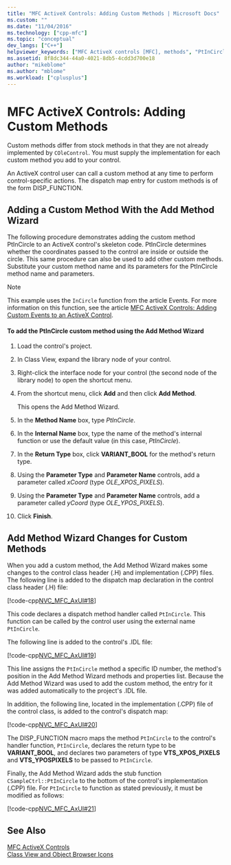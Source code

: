 ```yaml
---
title: "MFC ActiveX Controls: Adding Custom Methods | Microsoft Docs"
ms.custom: ""
ms.date: "11/04/2016"
ms.technology: ["cpp-mfc"]
ms.topic: "conceptual"
dev_langs: ["C++"]
helpviewer_keywords: ["MFC ActiveX controls [MFC], methods", "PtInCircle custom method [MFC]"]
ms.assetid: 8f8dc344-44a0-4021-8db5-4cdd3d700e18
author: "mikeblome"
ms.author: "mblome"
ms.workload: ["cplusplus"]
---
```

# MFC ActiveX Controls: Adding Custom Methods
Custom methods differ from stock methods in that they are not already implemented by `COleControl`. You must supply the implementation for each custom method you add to your control.  
  
 An ActiveX control user can call a custom method at any time to perform control-specific actions. The dispatch map entry for custom methods is of the form DISP_FUNCTION.  
  
##  <a name="_core_adding_a_custom_method_with_classwizard"></a> Adding a Custom Method With the Add Method Wizard  
 The following procedure demonstrates adding the custom method PtInCircle to an ActiveX control's skeleton code. PtInCircle determines whether the coordinates passed to the control are inside or outside the circle. This same procedure can also be used to add other custom methods. Substitute your custom method name and its parameters for the PtInCircle method name and parameters.  
  
> [!NOTE]
>  This example uses the `InCircle` function from the article Events. For more information on this function, see the article [MFC ActiveX Controls: Adding Custom Events to an ActiveX Control](../mfc/mfc-activex-controls-adding-custom-events.md).  
  
#### To add the PtInCircle custom method using the Add Method Wizard  
  
1.  Load the control's project.  
  
2.  In Class View, expand the library node of your control.  
  
3.  Right-click the interface node for your control (the second node of the library node) to open the shortcut menu.  
  
4.  From the shortcut menu, click **Add** and then click **Add Method**.  
  
     This opens the Add Method Wizard.  
  
5.  In the **Method Name** box, type *PtInCircle*.  
  
6.  In the **Internal Name** box, type the name of the method's internal function or use the default value (in this case, *PtInCircle*).  
  
7.  In the **Return Type** box, click **VARIANT_BOOL** for the method's return type.  
  
8.  Using the **Parameter Type** and **Parameter Name** controls, add a parameter called *xCoord* (type *OLE_XPOS_PIXELS*).  
  
9. Using the **Parameter Type** and **Parameter Name** controls, add a parameter called *yCoord* (type *OLE_YPOS_PIXELS*).  
  
10. Click **Finish**.  
  
##  <a name="_core_classwizard_changes_for_custom_methods"></a> Add Method Wizard Changes for Custom Methods  
 When you add a custom method, the Add Method Wizard makes some changes to the control class header (.H) and implementation (.CPP) files. The following line is added to the dispatch map declaration in the control class header (.H) file:  
  
 [!code-cpp[NVC_MFC_AxUI#18](../mfc/codesnippet/cpp/mfc-activex-controls-adding-custom-methods_1.h)]  
  
 This code declares a dispatch method handler called `PtInCircle`. This function can be called by the control user using the external name `PtInCircle`.  
  
 The following line is added to the control's .IDL file:  
  
 [!code-cpp[NVC_MFC_AxUI#19](../mfc/codesnippet/cpp/mfc-activex-controls-adding-custom-methods_2.idl)]  
  
 This line assigns the `PtInCircle` method a specific ID number, the method's position in the Add Method Wizard methods and properties list. Because the Add Method Wizard was used to add the custom method, the entry for it was added automatically to the project's .IDL file.  
  
 In addition, the following line, located in the implementation (.CPP) file of the control class, is added to the control's dispatch map:  
  
 [!code-cpp[NVC_MFC_AxUI#20](../mfc/codesnippet/cpp/mfc-activex-controls-adding-custom-methods_3.cpp)]  
  
 The DISP_FUNCTION macro maps the method `PtInCircle` to the control's handler function, `PtInCircle`, declares the return type to be **VARIANT_BOOL**, and declares two parameters of type **VTS_XPOS_PIXELS** and **VTS_YPOSPIXELS** to be passed to `PtInCircle`.  
  
 Finally, the Add Method Wizard adds the stub function `CSampleCtrl::PtInCircle` to the bottom of the control's implementation (.CPP) file. For `PtInCircle` to function as stated previously, it must be modified as follows:  
  
 [!code-cpp[NVC_MFC_AxUI#21](../mfc/codesnippet/cpp/mfc-activex-controls-adding-custom-methods_4.cpp)]  
  
## See Also  
 [MFC ActiveX Controls](../mfc/mfc-activex-controls.md)   
 [Class View and Object Browser Icons](/visualstudio/ide/class-view-and-object-browser-icons)

